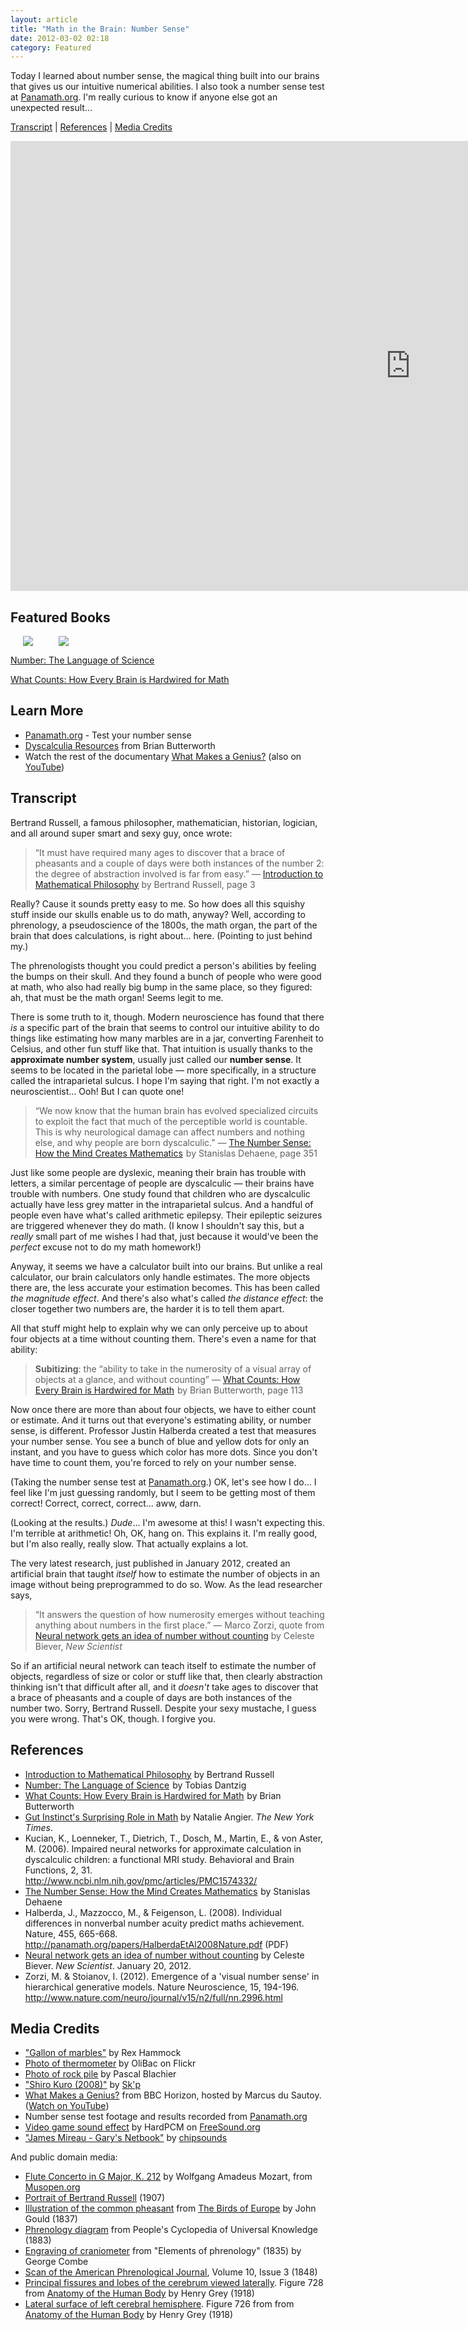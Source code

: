 ```yaml
---
layout: article
title: "Math in the Brain: Number Sense"
date: 2012-03-02 02:18
category: Featured
---
```

<p>Today I learned about number sense, the magical thing built into our brains that gives us our intuitive numerical abilities. I also took a number sense test at <a href="http://panamath.org/">Panamath.org</a>. I'm really curious to know if anyone else got an unexpected result...</p>

<p><a href="http://learningnerd.com/math-in-the-brain-number-sense/#article">Transcript</a> | <a href="http://learningnerd.com/math-in-the-brain-number-sense/#references">References</a> | <a href="http://learningnerd.com/math-in-the-brain-number-sense/#credits">Media Credits</a></p>

<iframe width="1280" height="720" src="https://www.youtube.com/embed/PZ1mmVy5wTs?controls=0" frameborder="0" allowfullscreen></iframe>

<h2>Featured Books</h2>

<p style="float:left; padding: 0 20px; margin-top: 0px;"><a rel="nofollow" href="http://www.amazon.com/gp/product/0452288118/ref=as_li_tl?ie=UTF8&camp=1789&creative=390957&creativeASIN=0452288118&linkCode=as2&tag=learni084-20&linkId=PU4D3XSKJU5A3DV6"><img border="0" src="http://ws-na.amazon-adsystem.com/widgets/q?_encoding=UTF8&ASIN=0452288118&Format=_SL250_&ID=AsinImage&MarketPlace=US&ServiceVersion=20070822&WS=1&tag=learni084-20" ></a><img src="http://ir-na.amazon-adsystem.com/e/ir?t=learni084-20&l=as2&o=1&a=0452288118" width="1" height="1" border="0" alt="" style="border:none !important; margin:0px !important;" /></p>

<p style="float:left; padding: 0 20px; margin-top: 0px;"><a rel="nofollow" href="http://www.amazon.com/gp/product/0684854171/ref=as_li_tl?ie=UTF8&camp=1789&creative=390957&creativeASIN=0684854171&linkCode=as2&tag=learni084-20&linkId=WU4PPI4MPQILVDEI"><img border="0" src="http://ws-na.amazon-adsystem.com/widgets/q?_encoding=UTF8&ASIN=0684854171&Format=_SL250_&ID=AsinImage&MarketPlace=US&ServiceVersion=20070822&WS=1&tag=learni084-20" ></a><img src="http://ir-na.amazon-adsystem.com/e/ir?t=learni084-20&l=as2&o=1&a=0684854171" width="1" height="1" border="0" alt="" style="border:none !important; margin:0px !important;" /></p>

<p style="clear:both;"><a rel="nofollow" href="http://www.amazon.com/gp/product/0452288118/ref=as_li_tl?ie=UTF8&camp=1789&creative=390957&creativeASIN=0452288118&linkCode=as2&tag=learni084-20&linkId=PU4D3XSKJU5A3DV6">Number: The Language of Science</a><img src="http://ir-na.amazon-adsystem.com/e/ir?t=learni084-20&l=as2&o=1&a=0452288118" width="1" height="1" border="0" alt="" style="border:none !important; margin:0px !important;" /></p>

<p><a rel="nofollow" href="http://www.amazon.com/gp/product/0684854171/ref=as_li_tl?ie=UTF8&camp=1789&creative=390957&creativeASIN=0684854171&linkCode=as2&tag=learni084-20&linkId=WU4PPI4MPQILVDEI">What Counts: How Every Brain is Hardwired for Math</a><img src="http://ir-na.amazon-adsystem.com/e/ir?t=learni084-20&l=as2&o=1&a=0684854171" width="1" height="1" border="0" alt="" style="border:none !important; margin:0px !important;" />
<h2>Learn More</h2>
<ul>
<li><a href="http://panamath.org/">Panamath.org</a> - Test your number sense</li>
<li><a href="http://www.mathematicalbrain.com/dysclink.html">Dyscalculia Resources</a> from Brian Butterworth</li>
<li>Watch the rest of the documentary <a href="http://www.bbc.co.uk/programmes/b00qzlbv">What Makes a Genius?</a> (also on <a href="http://www.youtube.com/watch?v=EjDf3-Et-4o&t=11m21s">YouTube</a>)
</li>
</ul>

<h2 class="transcript">Transcript</h2>
<p>
Bertrand Russell, a famous philosopher, mathematician, historian, logician, and all around super smart and sexy guy, once wrote:</p>

<blockquote><p>“It must have required many ages to discover that a brace of pheasants and a couple of days were both instances of the number 2: the degree of abstraction involved is far from easy.” — <a href="http://books.google.com/books?id=jF1j0y2-hM0C&lpg=PP1&pg=PA3=onepage&q&f=false">Introduction to Mathematical Philosophy</a> by Bertrand Russell, page 3</p></blockquote>

<p>Really? Cause it sounds pretty easy to me. So how does all this squishy stuff inside our skulls enable us to do math, anyway? Well, according to phrenology, a pseudoscience of the 1800s, the math organ, the part of the brain that does calculations, is right about... here. (Pointing to just behind my.)</p>

<p>The phrenologists thought you could predict a person's abilities by feeling the bumps on their skull. And they found a bunch of people who were good at math, who also had really big bump in the same place, so they figured: ah, that must be the math organ! Seems legit to me.</p>

<p>There is some truth to it, though. Modern neuroscience has found that there <em>is</em> a specific part of the brain that seems to control our intuitive ability to do things like estimating how many marbles are in a jar, converting Farenheit to Celsius, and other fun stuff like that. That intuition is usually thanks to the <strong>approximate number system</strong>, usually just called our <strong>number sense</strong>. It seems to be located in the parietal lobe — more specifically, in a structure called the intraparietal sulcus. I hope I'm saying that right. I'm not exactly a neuroscientist... Ooh! But I can quote one!</p>

<blockquote><p>“We now know that the human brain has evolved specialized circuits to exploit the fact that much of the perceptible world is countable. This is why neurological damage can affect numbers and nothing else, and why people are born dyscalculic.” — <a href="http://www.amazon.com/gp/product/0195132408/ref=as_li_ss_tl?ie=UTF8&tag=learni084-20&linkCode=as2&camp=1789&creative=390957&creativeASIN=0195132408">The Number Sense: How the Mind Creates Mathematics</a><img src="http://www.assoc-amazon.com/e/ir?t=learni084-20&l=as2&o=1&a=0195132408" width="1" height="1" border="0" alt="" style="border:none !important; margin:0px !important;" /> by Stanislas Dehaene, page 351</p></blockquote>

<p>Just like some people are dyslexic, meaning their brain has trouble with letters, a similar percentage of people are dyscalculic — their brains have trouble with numbers. One study found that children who are dyscalculic actually have less grey matter in the intraparietal sulcus. And a handful of people even have what's called arithmetic epilepsy. Their epileptic seizures are triggered whenever they do math. (I know I shouldn't say this, but a <em>really</em> small part of me wishes I had that, just because it would've been the <em>perfect</em> excuse not to do my math homework!)</p>

<p>Anyway, it seems we have a calculator built into our brains. But unlike a real calculator, our brain calculators only handle estimates. The more objects there are, the less accurate your estimation becomes. This has been called <em>the magnitude effect</em>. And there's also what's called <em>the distance effect</em>: the closer together two numbers are, the harder it is to tell them apart.</p>

<p>All that stuff might help to explain why we can only perceive up to about four objects at a time without counting them. There's even a name for that ability:

<blockquote><p><strong>Subitizing</strong>: the “ability to take in the numerosity of a visual array of objects at a glance, and without counting” — <a href="http://www.amazon.com/gp/product/0684854171/ref=as_li_ss_tl?ie=UTF8&tag=learni084-20&linkCode=as2&camp=1789&creative=390957&creativeASIN=0684854171">What Counts: How Every Brain is Hardwired for Math</a><img src="http://www.assoc-amazon.com/e/ir?t=learni084-20&l=as2&o=1&a=0684854171" width="1" height="1" border="0" alt="" style="border:none !important; margin:0px !important;" /> by Brian Butterworth, page 113</p></blockquote>

<p>Now once there are more than about four objects, we have to either count or estimate. And it turns out that everyone's estimating ability, or number sense, is different. Professor Justin Halberda created a test that measures your number sense. You see a bunch of blue and yellow dots for only an instant, and you have to guess which color has more dots. Since you don't have time to count them, you're forced to rely on your number sense.</p>

<p>(Taking the number sense test at <a href="http://panamath.org/">Panamath.org</a>.) OK, let's see how I do... I feel like I'm just guessing randomly, but I seem to be getting most of them correct! Correct, correct, correct... aww, darn.</p>

<p>(Looking at the results.) <em>Dude</em>... I'm awesome at this! I wasn't expecting this. I'm terrible at arithmetic! Oh, OK, hang on. This explains it. I'm really good, but I'm also really, really slow. That actually explains a lot.</p>

<p>The very latest research, just published in January 2012, created an artificial brain that taught <em>itself</em> how to estimate the number of objects in an image without being preprogrammed to do so. Wow. As the lead researcher says,</p>

<blockquote><p>“It answers the question of how numerosity emerges without teaching anything about numbers in the first place.” — Marco Zorzi, quote from <a href="http://www.newscientist.com/article/mg21328484.200-neural-network-gets-an-idea-of-number-without-counting.html">Neural network gets an idea of number without counting</a> by Celeste Biever, <em>New Scientist</em></p></blockquote>

<p>So if an artificial neural network can teach itself to estimate the number of objects, regardless of size or color or stuff like that, then clearly abstraction thinking isn't that difficult after all, and it <em>doesn't</em> take ages to discover that a brace of pheasants and a couple of days are both instances of the number two. Sorry, Bertrand Russell. Despite your sexy mustache, I guess you were wrong. That's OK, though. I forgive you.</p>

<h2 id="references">References</h2>
<ul>
<li><a href="http://books.google.com/books?id=jF1j0y2-hM0C&lpg=PP1&pg=PA3=onepage&q&f=false">Introduction to Mathematical Philosophy</a> by Bertrand Russell</li>

<li><a href="http://www.amazon.com/gp/product/0452288118/ref=as_li_ss_tl?ie=UTF8&tag=learni084-20&linkCode=as2&camp=1789&creative=390957&creativeASIN=0452288118">Number: The Language of Science</a><img src="http://www.assoc-amazon.com/e/ir?t=learni084-20&l=as2&o=1&a=0452288118" width="1" height="1" border="0" alt="" style="border:none !important; margin:0px !important;" /> by Tobias Dantzig</li>

<li><a href="http://www.amazon.com/gp/product/0684854171/ref=as_li_ss_tl?ie=UTF8&tag=learni084-20&linkCode=as2&camp=1789&creative=390957&creativeASIN=0684854171">What Counts: How Every Brain is Hardwired for Math</a><img src="http://www.assoc-amazon.com/e/ir?t=learni084-20&l=as2&o=1&a=0684854171" width="1" height="1" border="0" alt="" style="border:none !important; margin:0px !important;" /> by Brian Butterworth</li>

<li><a href="http://www.nytimes.com/2008/09/16/science/16angi.html">Gut Instinct's Surprising Role in Math</a> by Natalie Angier. <em>The New York Times</em>.</li>

<li>Kucian, K., Loenneker, T., Dietrich, T., Dosch, M., Martin, E., & von Aster, M. (2006). Impaired neural networks for approximate calculation in dyscalculic children: a functional MRI study. Behavioral and Brain Functions, 2, 31. <a href="http://www.ncbi.nlm.nih.gov/pmc/articles/PMC1574332/">http://www.ncbi.nlm.nih.gov/pmc/articles/PMC1574332/</a></li>

<li><a href="http://www.amazon.com/gp/product/0195132408/ref=as_li_ss_tl?ie=UTF8&tag=learni084-20&linkCode=as2&camp=1789&creative=390957&creativeASIN=0195132408">The Number Sense: How the Mind Creates Mathematics</a><img src="http://www.assoc-amazon.com/e/ir?t=learni084-20&l=as2&o=1&a=0195132408" width="1" height="1" border="0" alt="" style="border:none !important; margin:0px !important;" /> by Stanislas Dehaene</li>

<li>Halberda, J., Mazzocco, M., & Feigenson, L. (2008). Individual differences in nonverbal number acuity predict maths achievement. Nature, 455, 665-668. <a href="http://panamath.org/papers/HalberdaEtAl2008Nature.pdf">http://panamath.org/papers/HalberdaEtAl2008Nature.pdf</a> (PDF)</li>

<li><a href="http://www.newscientist.com/article/mg21328484.200-neural-network-gets-an-idea-of-number-without-counting.html">Neural network gets an idea of number without counting</a> by Celeste Biever. <em>New Scientist</em>. January 20, 2012.</li>

<li>Zorzi, M. & Stoianov, I. (2012). Emergence of a 'visual number sense' in hierarchical generative models. Nature Neuroscience, 15, 194-196. <a href="http://www.nature.com/neuro/journal/v15/n2/full/nn.2996.html">http://www.nature.com/neuro/journal/v15/n2/full/nn.2996.html</a></li>
</ul>

<h2 id="credits">Media Credits</h2>

<ul>
<li><a href="http://www.flickr.com/photos/41894170584@N01/1198320011/">"Gallon of marbles"</a> by Rex Hammock</li>

<li><a href="http://www.flickr.com/photos/47757737@N00/2341924067/">Photo of thermometer</a> by OliBac on Flickr</li>

<li><a href="http://www.flickr.com/photos/62274444@N00/4282430189/">Photo of rock pile</a> by Pascal Blachier</li>

<li><a href="http://soundcloud.com/skiponline/shiro-kuro-2008">"Shiro Kuro (2008)"</a> by <a href="http://soundcloud.com/skiponline">Sk'p</a></li>

<li><a href="http://www.bbc.co.uk/programmes/b00qzlbv">What Makes a Genius?</a> from BBC Horizon, hosted by Marcus du Sautoy. (<a href="http://www.youtube.com/watch?v=EjDf3-Et-4o&t=11m21s">Watch on YouTube</a>)
</li>

<li>Number sense test footage and results recorded from <a href="http://panamath.org/">Panamath.org</a></li>

<li><a href="http://www.freesound.org/people/HardPCM/sounds/34232/">Video game sound effect</a> by HardPCM on <a href="http://www.freesound.org/">FreeSound.org</a></li>

<li><a href="http://soundcloud.com/chipsounds/james-mireau-garys-netbook">"James Mireau - Gary's Netbook"</a> by <a href="http://soundcloud.com/chipsounds">chipsounds</a></li>
</ul>

<p>And public domain media:</p>
<ul>
<li><a href="http://musopen.org/music/piece/69">Flute Concerto in G Major, K. 212</a> by Wolfgang Amadeus Mozart, from <a href="http://musopen.org/">Musopen.org</a></li>
<li><a href="http://commons.wikimedia.org/wiki/File:Russell1907-2.jpg">Portrait of Bertrand Russell</a> (1907)</li>
<li><a href="http://commons.wikimedia.org/wiki/File:Common_Pheasant.jpg">Illustration of the common pheasant</a> from <a href="http://gallica.bnf.fr/ark:/12148/btv1b23000047/f5/">The Birds of Europe</a> by John Gould (1837)</li>
<li><a href="http://commons.wikimedia.org/wiki/File:PhrenologyPix.jpg">Phrenology diagram</a> from People's Cyclopedia of Universal Knowledge (1883)</li>
<li><a href="http://commons.wikimedia.org/wiki/File:Craniometer.Elements.of.phrenology.George.Combe.1.png">Engraving of craniometer</a> from "Elements of phrenology" (1835) by George Combe </li>
<li><a href="http://en.wikipedia.org/wiki/File:Phrenology-journal.jpg">Scan of the American Phrenological Journal</a>, Volume 10, Issue 3 (1848)</li>
<li><a href="http://en.wikipedia.org/wiki/File:Lobes_of_the_brain_NL.svg">Principal fissures and lobes of the cerebrum viewed laterally</a>. Figure 728 from <a href="http://www.bartleby.com/107/">Anatomy of the Human Body</a> by Henry Grey (1918)</li>
<li><a href="http://commons.wikimedia.org/wiki/File:Gray726_intraparietal_sulcus.svg">Lateral surface of left cerebral hemisphere</a>. Figure 726 from from <a href="http://www.bartleby.com/107/">Anatomy of the Human Body</a> by Henry Grey (1918)</li>
</ul>